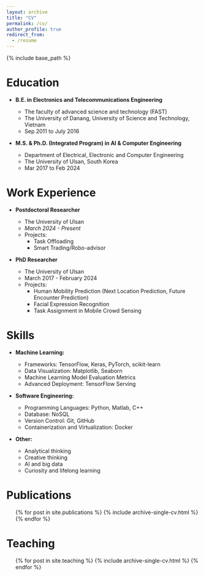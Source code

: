 ```yaml
---
layout: archive
title: "CV"
permalink: /cv/
author_profile: true
redirect_from:
  - /resume
---
```


{% include base_path %}

Education
======
* **B.E. in Electronics and Telecommunications Engineering**
  * The faculty of advanced science and technology (FAST)
  * The University of Danang, University of Science and Technology, Vietnam
  * Sep 2011 to July 2016

* **M.S. & Ph.D. (Integrated Program) in AI & Computer Engineering**
  * Department of Electrical, Electronic and Computer Engineering
  * The University of Ulsan, South Korea
  * Mar 2017 to Feb 2024

Work Experience
======
* **Postdoctoral Researcher**
  * The University of Ulsan
  * *March 2024 - Present*
  * Projects:
    * Task Offloading
    * Smart Trading/Robo-advisor

* **PhD Researcher**
  * The University of Ulsan
  * March 2017 - February 2024
  * Projects:
    * Human Mobility Prediction (Next Location Prediction, Future Encounter Prediction)
    * Facial Expression Recognition
    * Task Assignment in Mobile Crowd Sensing

Skills
======
* **Machine Learning:**
  * Frameworks: TensorFlow, Keras, PyTorch, scikit-learn
  * Data Visualization: Matplotlib, Seaborn
  * Machine Learning Model Evaluation Metrics
  * Advanced Deployment: TensorFlow Serving

* **Software Engineering:**
  * Programming Languages: Python, Matlab, C++
  * Database: NoSQL
  * Version Control: Git, GitHub
  * Containerization and Virtualization: Docker

* **Other:**
  * Analytical thinking
  * Creative thinking
  * AI and big data
  * Curiosity and lifelong learning
  
Publications
======
  <ul>{% for post in site.publications %}
    {% include archive-single-cv.html %}
  {% endfor %}</ul>
  
Teaching
======
  <ul>{% for post in site.teaching %}
    {% include archive-single-cv.html %}
  {% endfor %}</ul>
